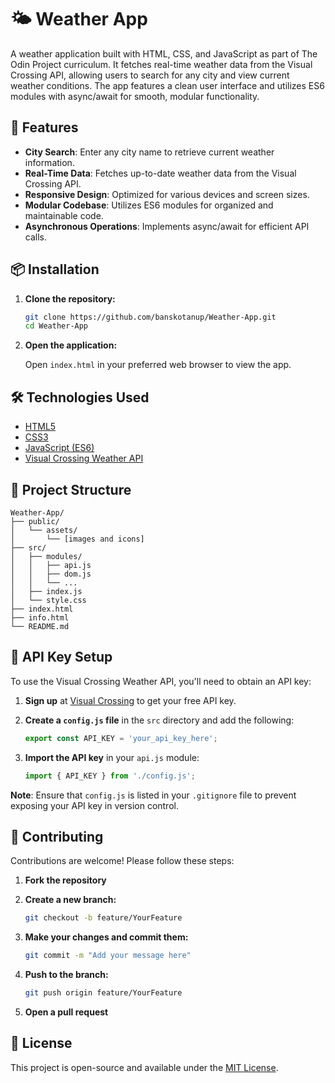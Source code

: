 # 🌤️ Weather App

A weather application built with HTML, CSS, and JavaScript as part of The Odin Project curriculum. It fetches real-time weather data from the Visual Crossing API, allowing users to search for any city and view current weather conditions. The app features a clean user interface and utilizes ES6 modules with async/await for smooth, modular functionality.

## 🚀 Features

- **City Search**: Enter any city name to retrieve current weather information.
- **Real-Time Data**: Fetches up-to-date weather data from the Visual Crossing API.
- **Responsive Design**: Optimized for various devices and screen sizes.
- **Modular Codebase**: Utilizes ES6 modules for organized and maintainable code.
- **Asynchronous Operations**: Implements async/await for efficient API calls.

## 📦 Installation

1. **Clone the repository:**

   ```bash
   git clone https://github.com/banskotanup/Weather-App.git
   cd Weather-App
   ```

2. **Open the application:**

   Open `index.html` in your preferred web browser to view the app.

## 🛠️ Technologies Used

- [HTML5](https://developer.mozilla.org/en-US/docs/Web/Guide/HTML/HTML5)
- [CSS3](https://developer.mozilla.org/en-US/docs/Web/CSS)
- [JavaScript (ES6)](https://developer.mozilla.org/en-US/docs/Web/JavaScript)
- [Visual Crossing Weather API](https://www.visualcrossing.com/weather-api)

## 📁 Project Structure

```plaintext
Weather-App/
├── public/
│   └── assets/
│       └── [images and icons]
├── src/
│   ├── modules/
│   │   ├── api.js
│   │   ├── dom.js
│   │   └── ...
│   ├── index.js
│   └── style.css
├── index.html
├── info.html
└── README.md
```

## 🔑 API Key Setup

To use the Visual Crossing Weather API, you'll need to obtain an API key:

1. **Sign up** at [Visual Crossing](https://www.visualcrossing.com/weather-api) to get your free API key.
2. **Create a `config.js` file** in the `src` directory and add the following:

   ```javascript
   export const API_KEY = 'your_api_key_here';
   ```

3. **Import the API key** in your `api.js` module:

   ```javascript
   import { API_KEY } from './config.js';
   ```

**Note**: Ensure that `config.js` is listed in your `.gitignore` file to prevent exposing your API key in version control.

## 🤝 Contributing

Contributions are welcome! Please follow these steps:

1. **Fork the repository**

2. **Create a new branch:**

   ```bash
   git checkout -b feature/YourFeature
   ```

3. **Make your changes and commit them:**

   ```bash
   git commit -m "Add your message here"
   ```

4. **Push to the branch:**

   ```bash
   git push origin feature/YourFeature
   ```

5. **Open a pull request**

## 📄 License

This project is open-source and available under the [MIT License](LICENSE).
